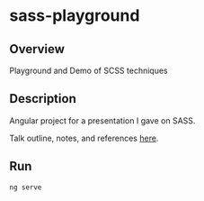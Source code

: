# sass-playground


## Overview

Playground and Demo of SCSS techniques

## Description 

Angular project for a presentation I gave on SASS.

Talk outline, notes, and references [here](https://www.evernote.com/shard/s251/client/snv?noteGuid=3b501ee0-1359-5dff-dc49-9e91ccd3beb8&noteKey=cd15f06b6e7597cc71c76df43ea35eda&sn=https%3A%2F%2Fwww.evernote.com%2Fshard%2Fs251%2Fsh%2F3b501ee0-1359-5dff-dc49-9e91ccd3beb8%2Fcd15f06b6e7597cc71c76df43ea35eda&title=SCSS%2BDemo).

## Run 

```sh
ng serve
```
